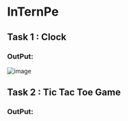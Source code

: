 # InTernPe

##  Task 1 : Clock 
### OutPut: 
![image](https://github.com/user-attachments/assets/041f7dec-6de4-47c1-bc33-336a06718e15)

##  Task 2 : Tic Tac Toe Game 
### OutPut: 
